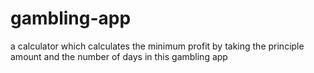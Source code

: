 # gambling-app
a calculator which calculates the minimum profit by taking the principle amount and the number of days in this gambling app
